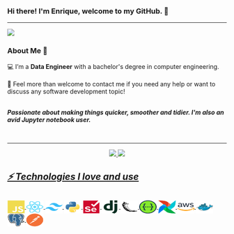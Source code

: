 ### Hi there! I'm Enrique, welcome to my GitHub. 🌱

<hr />

<a href="https://www.linkedin.com/in/elm2/">
  <img align="left" width="24px" src="https://cdn.jsdelivr.net/npm/simple-icons@v3/icons/linkedin.svg"  />
</a>
<!---
<a href="mailto:@gmail.com">
  <img align="left" width="26px" src="https://cdn.jsdelivr.net/npm/simple-icons@v3/icons/gmail.svg" />
</a>
--->

<br/>

### About Me 🚀
💻 I’m a **Data Engineer** with a bachelor's degree in computer engineering. </br> </br>
💬 Feel more than welcome to contact me if you need any help or want to discuss any software development topic! </br></br>
   
 <b><i>Passionate about making things quicker, smoother and tidier. I'm also an avid Jupyter notebook user.
    
<br/>
<hr />

<div align="center">
  <a href="https://github.com/Enriqson">
  <img height="180em" src="https://github-readme-stats.vercel.app/api?username=Enriqson&show_icons=true&theme=gradient&include_all_commits=true&count_private=true"/>
  <img height="180em" src="https://github-readme-stats.vercel.app/api/top-langs/?username=Enriqson&layout=compact&langs_count=7&theme=gradient"/>
</div>

## ⚡ Technologies I love and use
  
<div style="display: inline_block"><br>
  <img align="center" alt="js" height="30" width="40" src="https://raw.githubusercontent.com/devicons/devicon/master/icons/javascript/javascript-plain.svg">
  <img align="center" alt="react" height="30" width="40" src="https://raw.githubusercontent.com/devicons/devicon/master/icons/react/react-original.svg">
  <img align="center" alt="tailwindcss" height="30" width="40" src="https://raw.githubusercontent.com/devicons/devicon/master/icons/tailwindcss/tailwindcss-original.svg">
  <img align="center" alt="py" height="30" width="40" src="https://raw.githubusercontent.com/devicons/devicon/master/icons/python/python-original.svg">
  <img align="center" alt="selenium" height="30" width="40" src="https://raw.githubusercontent.com/devicons/devicon/master/icons/selenium/selenium-original.svg">
  <img align="center" alt="django" height="30" width="40" src="https://raw.githubusercontent.com/devicons/devicon/master/icons/django/django-plain.svg">
  <img align="center" alt="flask" height="30" width="40" src="https://raw.githubusercontent.com/devicons/devicon/master/icons/flask/flask-original.svg">
  <img align="center" alt="swagger" height="30" width="40" src="https://raw.githubusercontent.com/devicons/devicon/master/icons/swagger/swagger-original.svg">
  <img align="center" alt="airflow" height="30" width="40" src="https://raw.githubusercontent.com/devicons/devicon/master/icons/apacheairflow/apacheairflow-original.svg">
  <img align="center" alt="aws" height="30" width="40" src="https://raw.githubusercontent.com/devicons/devicon/master/icons/amazonwebservices/amazonwebservices-original-wordmark.svg">
  <img align="center" alt="docker" height="30" width="40" src="https://raw.githubusercontent.com/devicons/devicon/master/icons/docker/docker-original.svg">
  <img align="center" alt="pgsql" height="30" width="40" src="https://raw.githubusercontent.com/devicons/devicon/master/icons/postgresql/postgresql-original.svg">
  <img align="center" alt="postman" height="30" width="40" src="https://raw.githubusercontent.com/devicons/devicon/master/icons/postman/postman-original.svg">
                                                              
</div>
